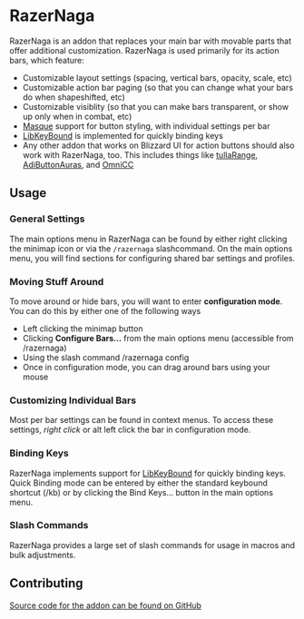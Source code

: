 # RazerNaga

RazerNaga is an addon that replaces your main bar with movable parts that offer
additional customization. RazerNaga is used primarily for its action bars,
which feature:

* Customizable layout settings (spacing, vertical bars, opacity, scale, etc)
* Customizable action bar paging (so that you can change what your bars do when shapeshifted, etc)
* Customizable visiblity (so that you can make bars transparent, or show up only when in combat, etc)
* [Masque](https://www.curseforge.com/wow/addons/masque) support for button styling,
with individual settings per bar
* [LibKeyBound](https://www.wowace.com/projects/libkeybound-1-0) is implemented for quickly binding keys
* Any other addon that works on Blizzard UI for action buttons should also work with RazerNaga, too.
This includes things like [tullaRange](https://www.curseforge.com/wow/addons/tullarange), [AdiButtonAuras](https://www.curseforge.com/wow/addons/adibuttonauras), and [OmniCC](https://www.curseforge.com/wow/addons/omni-cc)

## Usage

### General Settings

The main options menu in RazerNaga can be found by either right clicking the
minimap icon or via the `/razernaga` slashcommand. On the main options menu,
you will find sections for configuring shared bar settings and profiles.

### Moving Stuff Around

To move around or hide bars, you will want to enter **configuration mode**. You
can do this by either one of the following ways

* Left clicking the minimap button
* Clicking **Configure Bars...** from the main options menu (accessible from /razernaga)
* Using the slash command /razernaga config
* Once in configuration mode, you can drag around bars using your mouse

### Customizing Individual Bars

Most per bar settings can be found in context menus. To access these settings,
*right click* or alt left click the bar in configuration mode.

### Binding Keys

RazerNaga implements support for [LibKeyBound](https://www.wowace.com/projects/libkeybound-1-0)
for quickly binding keys. Quick Binding mode can be entered by either the standard keybound shortcut (/kb)
or by clicking the Bind Keys... button in the main options menu.

### Slash Commands

RazerNaga provides a large set of slash commands for usage in macros and bulk
adjustments.

## Contributing

[Source code for the addon can be found on GitHub](https://github.com/Daenarys/RazerNaga)

